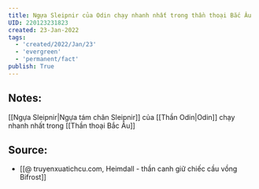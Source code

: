 ```yaml
---
title: Ngựa Sleipnir của Odin chạy nhanh nhất trong thần thoại Bắc Âu
UID: 220123231823
created: 23-Jan-2022
tags:
  - 'created/2022/Jan/23'
  - 'evergreen'
  - 'permanent/fact'
publish: True
---
```

## Notes:
[[Ngựa Sleipnir|Ngựa tám chân Sleipnir]] của [[Thần Odin|Odin]] chạy nhanh nhất trong [[Thần thoại Bắc Âu]]

## Source:
- [[@ truyenxuatichcu.com, Heimdall - thần canh giữ chiếc cầu vồng Bifrost]]


